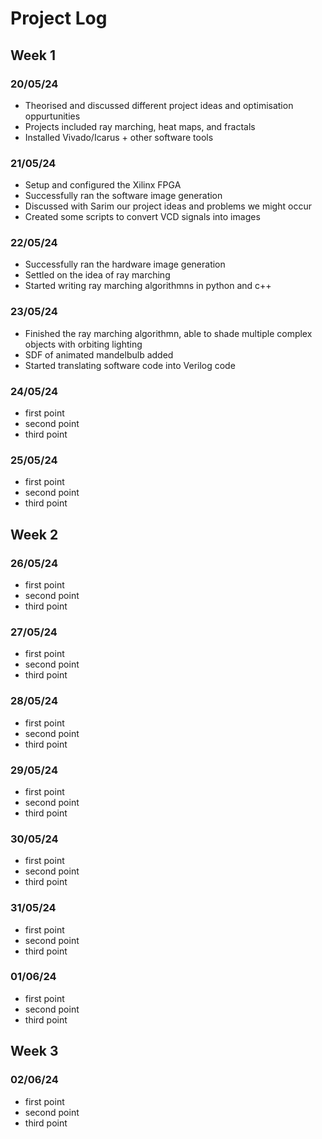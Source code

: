 # Project Log 

## Week 1
### 20/05/24
* Theorised and discussed different project ideas and optimisation oppurtunities
* Projects included ray marching, heat maps, and fractals
* Installed Vivado/Icarus + other software tools

### 21/05/24
* Setup and configured the Xilinx FPGA 
* Successfully ran the software image generation
* Discussed with Sarim our project ideas and problems we might occur
* Created some scripts to convert VCD signals into images

### 22/05/24
* Successfully ran the hardware image generation 
* Settled on the idea of ray marching
* Started writing ray marching algorithmns in python and c++

### 23/05/24
* Finished the ray marching algorithmn, able to shade multiple complex objects with orbiting lighting
* SDF of animated mandelbulb added
* Started translating software code into Verilog code

### 24/05/24
* first point
* second point
* third point

### 25/05/24
* first point
* second point
* third point

## Week 2
### 26/05/24
* first point
* second point
* third point

### 27/05/24
* first point
* second point
* third point

### 28/05/24
* first point
* second point
* third point

### 29/05/24
* first point
* second point
* third point

### 30/05/24
* first point
* second point
* third point

### 31/05/24
* first point
* second point
* third point

### 01/06/24
* first point
* second point
* third point

## Week 3
### 02/06/24
* first point
* second point
* third point